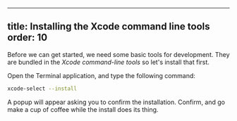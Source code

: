 ***

title: Installing the Xcode command line tools
order: 10
---------

Before we can get started, we need some basic tools for development.
They are bundled in the *Xcode command-line tools* so let's install
that first.

Open the Terminal application, and type the following command:

```bash
xcode-select --install
```

A popup will appear asking you to confirm the installation.
Confirm, and go make a cup of coffee while the install does its thing.
